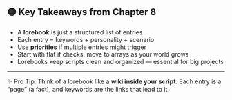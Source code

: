 ## 🟡 Key Takeaways from Chapter 8

* A **lorebook** is just a structured list of entries
* Each entry = keywords + personality + scenario
* Use **priorities** if multiple entries might trigger
* Start with flat if checks, move to arrays as your world grows
* Lorebooks keep scripts clean and organized — essential for big projects

---

✨ Pro Tip: Think of a lorebook like a **wiki inside your script**. Each entry is a “page” (a fact), and keywords are the links that lead to it.
